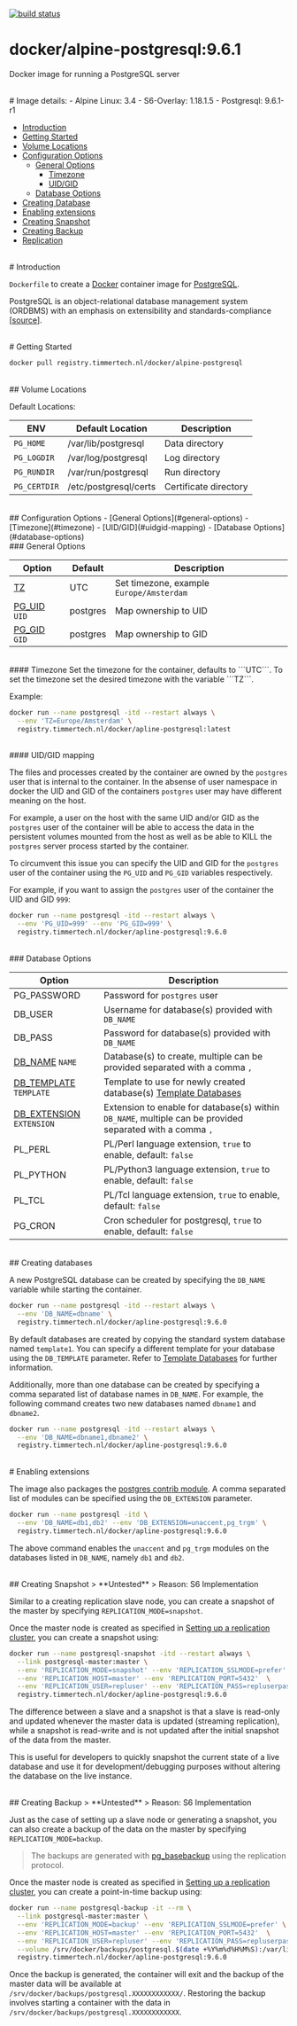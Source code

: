 [![build status](https://gitlab.timmertech.nl/docker/alpine-postgresql/badges/master/build.svg)](https://gitlab.timmertech.nl/docker/alpine-postgresql/commits/master)

# docker/alpine-postgresql:9.6.1

Docker image for running a PostgreSQL server

<br />
# Image details:
- Alpine Linux: 3.4
- S6-Overlay: 1.18.1.5
- Postgresql: 9.6.1-r1


- [Introduction](#introduction)
- [Getting Started](#getting-started)
- [Volume Locations](#volume-locations)
- [Configuration Options](#configuraiton-options)
  - [General Options](#general-options)
    - [Timezone](#timezone)
    - [UID/GID](#uidgid-mapping)
  - [Database Options](#database-options)
- [Creating Database](#creating-databases)
- [Enabling extensions](#enabling-extensions)
- [Creating Snapshot](#creating-snapshot)
- [Creating Backup](#creating-backup)
- [Replication](./REPLICATION.md)

<br />
# Introduction

`Dockerfile` to create a [Docker](https://www.docker.com/) container image for [PostgreSQL](http://postgresql.org/).

PostgreSQL is an object-relational database management system (ORDBMS) with an emphasis on extensibility and standards-compliance [[source](https://en.wikipedia.org/wiki/PostgreSQL)].


<br />
# Getting Started

```bash
docker pull registry.timmertech.nl/docker/alpine-postgresql
```


<br />
## Volume Locations

Default Locations:

| ENV | Default Location | Description |
|-----|------------------|-------------|
| ```PG_HOME``` | /var/lib/postgresql | Data directory |
| ```PG_LOGDIR``` | /var/log/postgresql | Log directory |
| ```PG_RUNDIR``` | /var/run/postgresql | Run directory |
| ```PG_CERTDIR``` | /etc/postgresql/certs | Certificate directory | 


<br />
## Configuration Options
 - [General Options](#general-options)
   - [Timezone](#timezone)
   - [UID/GID](#uidgid-mapping)
 - [Database Options](#database-options)

   
<br />
### General Options

| Option | Default | Description |
|--------|---------|-------------|
| [TZ](#timezone) | UTC | Set timezone, example ```Europe/Amsterdam``` |
| [PG_UID](#uidgid-mapping) `UID` | postgres | Map ownership to UID |
| [PG_GID](#uidgid-mapping) `GID` | postgres | Map ownership to GID |


<br />
#### Timezone
Set the timezone for the container, defaults to ```UTC```.
To set the timezone set the desired timezone with the variable ```TZ```.

Example:

````bash
docker run --name postgresql -itd --restart always \
  --env 'TZ=Europe/Amsterdam' \
  registry.timmertech.nl/docker/apline-postgresql:latest
````


<br />
#### UID/GID mapping

The files and processes created by the container are owned by the `postgres` user that is internal to the container. In the absense of user namespace in docker the UID and GID of the containers `postgres` user may have different meaning on the host.

For example, a user on the host with the same UID and/or GID as the `postgres` user of the container will be able to access the data in the persistent volumes mounted from the host as well as be able to KILL the `postgres` server process started by the container.

To circumvent this issue you can specify the UID and GID for the `postgres` user of the container using the `PG_UID` and `PG_GID` variables respectively.

For example, if you want to assign the `postgres` user of the container the UID and GID `999`:

```bash
docker run --name postgresql -itd --restart always \
  --env 'PG_UID=999' --env 'PG_GID=999' \
  registry.timmertech.nl/docker/apline-postgresql:9.6.0
```


<br>
### Database Options

| Option | Description |
|--------|-------------|
| PG_PASSWORD | Password for `postgres` user |
| DB_USER | Username for database(s) provided with `DB_NAME` |
| DB_PASS | Password for database(s) provided with `DB_NAME` |
| [DB_NAME](#creating-databases) `NAME` | Database(s) to create, multiple can be provided separated with a comma `,` |
| [DB_TEMPLATE](http://www.postgresql.org/docs/9.4/static/manage-ag-templatedbs.html) `TEMPLATE` | Template to use for newly created database(s) [Template Databases](http://www.postgresql.org/docs/9.4/static/manage-ag-templatedbs.html) |
| [DB_EXTENSION](#enabling-extensions) `EXTENSION` | Extension to enable for database(s) within `DB_NAME`, multiple can be provided separated with a comma `,` |
| PL_PERL | PL/Perl language extension, ```true``` to enable, default: ```false``` |
| PL_PYTHON | PL/Python3 language extension, ```true``` to enable, default: ```false``` |
| PL_TCL | PL/Tcl language extension, ```true``` to enable, default: ```false``` | 
| PG_CRON | Cron scheduler for postgresql, ```true``` to enable, default: ```false``` |


<br>
## Creating databases

A new PostgreSQL database can be created by specifying the `DB_NAME` variable while starting the container.

```bash
docker run --name postgresql -itd --restart always \
  --env 'DB_NAME=dbname' \
  registry.timmertech.nl/docker/apline-postgresql:9.6.0
```

By default databases are created by copying the standard system database named `template1`. You can specify a different template for your database using the `DB_TEMPLATE` parameter. Refer to [Template Databases](http://www.postgresql.org/docs/9.4/static/manage-ag-templatedbs.html) for further information.

Additionally, more than one database can be created by specifying a comma separated list of database names in `DB_NAME`. For example, the following command creates two new databases named `dbname1` and `dbname2`.

```bash
docker run --name postgresql -itd --restart always \
  --env 'DB_NAME=dbname1,dbname2' \
  registry.timmertech.nl/docker/apline-postgresql:9.6.0
```


<br>
# Enabling extensions

The image also packages the [postgres contrib module](http://www.postgresql.org/docs/9.4/static/contrib.html). A comma separated list of modules can be specified using the `DB_EXTENSION` parameter.

```bash
docker run --name postgresql -itd \
  --env 'DB_NAME=db1,db2' --env 'DB_EXTENSION=unaccent,pg_trgm' \
  registry.timmertech.nl/docker/apline-postgresql:9.6.0
```

The above command enables the `unaccent` and `pg_trgm` modules on the databases listed in `DB_NAME`, namely `db1` and `db2`.

 
<br>
## Creating Snapshot
> **Untested**
> Reason: S6 Implementation

Similar to a creating replication slave node, you can create a snapshot of the master by specifying `REPLICATION_MODE=snapshot`.

Once the master node is created as specified in [Setting up a replication cluster](#setting-up-a-replication-cluster), you can create a snapshot using:

```bash
docker run --name postgresql-snapshot -itd --restart always \
  --link postgresql-master:master \
  --env 'REPLICATION_MODE=snapshot' --env 'REPLICATION_SSLMODE=prefer' \
  --env 'REPLICATION_HOST=master' --env 'REPLICATION_PORT=5432'  \
  --env 'REPLICATION_USER=repluser' --env 'REPLICATION_PASS=repluserpass' \
  registry.timmertech.nl/docker/apline-postgresql:9.6.0
```

The difference between a slave and a snapshot is that a slave is read-only and updated whenever the master data is updated (streaming replication), while a snapshot is read-write and is not updated after the initial snapshot of the data from the master.

This is useful for developers to quickly snapshot the current state of a live database and use it for development/debugging purposes without altering the database on the live instance.


<br>
## Creating Backup
> **Untested**
> Reason: S6 Implementation

Just as the case of setting up a slave node or generating a snapshot, you can also create a backup of the data on the master by specifying `REPLICATION_MODE=backup`.

> The backups are generated with [pg_basebackup](http://www.postgresql.org/docs/9.4/static/app-pgbasebackup.html) using the replication protocol.

Once the master node is created as specified in [Setting up a replication cluster](#setting-up-a-replication-cluster), you can create a point-in-time backup using:

```bash
docker run --name postgresql-backup -it --rm \
  --link postgresql-master:master \
  --env 'REPLICATION_MODE=backup' --env 'REPLICATION_SSLMODE=prefer' \
  --env 'REPLICATION_HOST=master' --env 'REPLICATION_PORT=5432'  \
  --env 'REPLICATION_USER=repluser' --env 'REPLICATION_PASS=repluserpass' \
  --volume /srv/docker/backups/postgresql.$(date +%Y%m%d%H%M%S):/var/lib/postgresql \
  registry.timmertech.nl/docker/apline-postgresql:9.6.0
```

Once the backup is generated, the container will exit and the backup of the master data will be available at `/srv/docker/backups/postgresql.XXXXXXXXXXXX/`. Restoring the backup involves starting a container with the data in `/srv/docker/backups/postgresql.XXXXXXXXXXXX`.
